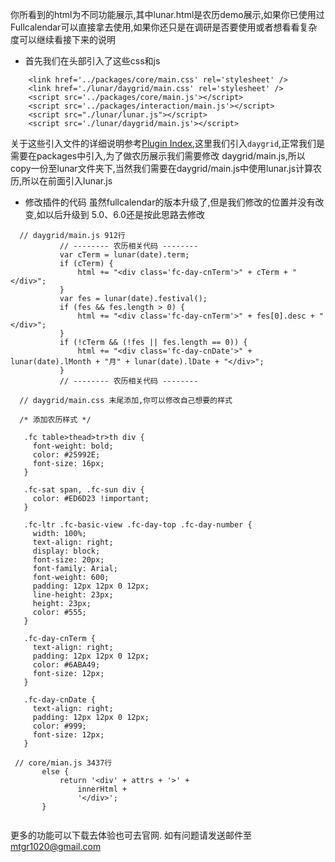 你所看到的html为不同功能展示,其中lunar.html是农历demo展示,如果你已使用过Fullcalendar可以直接拿去使用,如果你还只是在调研是否要使用或者想看看复杂度可以继续看接下来的说明

* 首先我们在头部引入了这些css和js

```
	<link href='../packages/core/main.css' rel='stylesheet' />
    <link href='./lunar/daygrid/main.css' rel='stylesheet' />
    <script src='../packages/core/main.js'></script>
    <script src='../packages/interaction/main.js'></script>
    <script src="./lunar/lunar.js"></script>
    <script src='./lunar/daygrid/main.js'></script>
```
  关于这些引入文件的详细说明参考[Plugin Index](https://fullcalendar.io/docs/plugin-index),这里我们引入`daygrid`,正常我们是需要在packages中引入,为了做农历展示我们需要修改 daygrid/main.js,所以copy一份至lunar文件夹下,当然我们需要在daygrid/main.js中使用lunar.js计算农历,所以在前面引入lunar.js

 * 修改插件的代码
 虽然fullcalendar的版本升级了,但是我们修改的位置并没有改变,如以后升级到 5.0、6.0还是按此思路去修改
 
 ```
   // daygrid/main.js 912行
     		// -------- 农历相关代码 --------
            var cTerm = lunar(date).term;
            if (cTerm) {
                html += "<div class='fc-day-cnTerm'>" + cTerm + "</div>";
            }
            var fes = lunar(date).festival();
            if (fes && fes.length > 0) {
                html += "<div class='fc-day-cnTerm'>" + fes[0].desc + "</div>";
            }
            if (!cTerm && (!fes || fes.length == 0)) {
                html += "<div class='fc-day-cnDate'>" + lunar(date).lMonth + "月" + lunar(date).lDate + "</div>";
            }
            // -------- 农历相关代码 --------
 ```
 
 ```
   // daygrid/main.css 末尾添加,你可以修改自己想要的样式
   
   /* 添加农历样式 */

	.fc table>thead>tr>th div {
	  font-weight: bold;
	  color: #25992E;
	  font-size: 16px;
	}
	
	.fc-sat span, .fc-sun div {
	  color: #ED6D23 !important;
	}
	
	.fc-ltr .fc-basic-view .fc-day-top .fc-day-number {
	  width: 100%;
	  text-align: right;
	  display: block;
	  font-size: 20px;
	  font-family: Arial;
	  font-weight: 600;
	  padding: 12px 12px 0 12px;
	  line-height: 23px;
	  height: 23px;
	  color: #555;
	}
	
	.fc-day-cnTerm {
	  text-align: right;
	  padding: 12px 12px 0 12px;
	  color: #6ABA49;
	  font-size: 12px;
	}
	
	.fc-day-cnDate {
	  text-align: right;
	  padding: 12px 12px 0 12px;
	  color: #999;
	  font-size: 12px;
	}
 ```
 
 ```
  // core/mian.js 3437行
   		else {
            return '<div' + attrs + '>' +
                innerHtml +
                '</div>';
        }
  
 ```
 
 更多的功能可以下载去体验也可去官网.
 如有问题请发送邮件至 mtgr1020@gmail.com